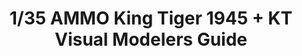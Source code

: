 ---
layout: product
title: "1/35 AMMO King Tiger 1945 + KT Visual Modelers Guide"
price: "6700" 
desc: "Bundle"
img_path: "/assets/img/AKCIJA1.webp"
brand: "N/A"
available: true
special_offer: false
new: false
soon: false
cat: "0N/A"
subcat: "0N/A"
subsubcat: "0N/A"
sifra: "AKCIJA1"
popular: false
---